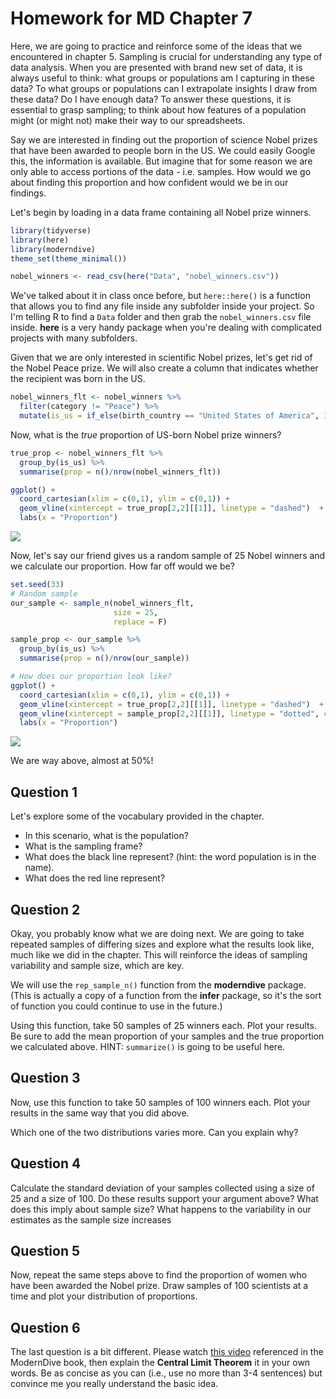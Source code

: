 # Homework for MD Chapter 7

Here, we are going to practice and reinforce some of the ideas that we encountered in chapter 5. Sampling is crucial for understanding any type of data analysis. When you are presented with brand new set of data, it is always useful to think: what groups or populations am I capturing in these data? To what groups or populations can I extrapolate insights I draw from these data? Do I have enough data? To answer these questions, it is essential to grasp sampling; to think about how features of a population might (or might not) make their way to our spreadsheets. 

Say we are interested in finding out the proportion of science Nobel prizes that have been awarded to people born in the US. We could easily Google this, the information is available. But imagine that for some reason we are only able to access portions of the data - i.e. samples. How would we go about finding this proportion and how confident would we be in our findings. 

Let's begin by loading in a data frame containing all Nobel prize winners. 


```r
library(tidyverse)
library(here)
library(moderndive)
theme_set(theme_minimal())

nobel_winners <- read_csv(here("Data", "nobel_winners.csv"))
```

We've talked about it in class once before, but `here::here()` is a function that allows you to find any file inside any subfolder inside your project. So I'm telling R to find a `Data` folder and then grab the `nobel_winners.csv` file inside. **here** is a very handy package when you're dealing with complicated projects with many subfolders.

Given that we are only interested in scientific Nobel prizes, let's get rid of the Nobel Peace prize. We will also create a column that indicates whether the recipient was born in the US. 


```r
nobel_winners_flt <- nobel_winners %>% 
  filter(category != "Peace") %>% 
  mutate(is_us = if_else(birth_country == "United States of America", 1, 0))
```

Now, what is the *true* proportion of US-born Nobel prize winners?


```r
true_prop <- nobel_winners_flt %>% 
  group_by(is_us) %>% 
  summarise(prop = n()/nrow(nobel_winners_flt))

ggplot() + 
  coord_cartesian(xlim = c(0,1), ylim = c(0,1)) + 
  geom_vline(xintercept = true_prop[2,2][[1]], linetype = "dashed")  + 
  labs(x = "Proportion")
```

![](chapter_07_files/figure-html/unnamed-chunk-3-1.png)<!-- -->

Now, let's say our friend gives us a random sample of 25 Nobel winners and we calculate our proportion. How far off would we be? 


```r
set.seed(33)
# Random sample 
our_sample <- sample_n(nobel_winners_flt, 
                       size = 25, 
                       replace = F)

sample_prop <- our_sample %>% 
  group_by(is_us) %>% 
  summarise(prop = n()/nrow(our_sample))

# How does our proportion look like? 
ggplot() + 
  coord_cartesian(xlim = c(0,1), ylim = c(0,1)) + 
  geom_vline(xintercept = true_prop[2,2][[1]], linetype = "dashed")  + 
  geom_vline(xintercept = sample_prop[2,2][[1]], linetype = "dotted", col = "red") +
  labs(x = "Proportion")
```

![](chapter_07_files/figure-html/unnamed-chunk-4-1.png)<!-- -->

We are way above, almost at 50%! 

## Question 1 

Let's explore some of the vocabulary provided in the chapter. 
- In this scenario, what is the population? 
- What is the sampling frame? 
- What does the black line represent? (hint: the word population is in the name). 
- What does the red line represent? 

## Question 2 

Okay, you probably know what we are doing next. We are going to take repeated samples of differing sizes and explore what the results look like, much like we did in the chapter. This will reinforce the ideas of sampling variability and sample size, which are key. 

We will use the `rep_sample_n()` function from the **moderndive** package. (This is actually a copy of a function from the **infer** package, so it's the sort of function you could continue to use in the future.)

Using this function, take 50 samples of 25 winners each. Plot your results. Be sure to add the mean proportion of your samples and the true proportion we calculated above. HINT: `summarize()` is going to be useful here. 

## Question 3 

Now, use this function to take 50 samples of 100 winners each. Plot your results in the same way that you did above. 

Which one of the two distributions varies more. Can you explain why? 

## Question 4 

Calculate the standard deviation of your samples collected using a size of 25 and a size of 100. Do these results support your argument above? What does this imply about sample size? What happens to the variability in our estimates as the sample size increases 

## Question 5 

Now, repeat the same steps above to find the proportion of women who have been awarded the Nobel prize. Draw samples of 100 scientists at a time and plot your distribution of proportions.

## Question 6 

The last question is a bit different. Please watch [this video](https://www.youtube.com/watch?v=jvoxEYmQHNM) referenced in the ModernDive book, then explain the **Central Limit Theorem** it in your own words. Be as concise as you can (i.e., use no more than 3-4 sentences) but convince me you really understand the basic idea.
